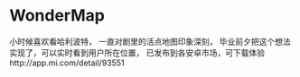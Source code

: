 # WonderMap
小时候喜欢看哈利波特，
一直对剧里的活点地图印象深刻，
毕业前夕把这个想法实现了，可以实时看到用户所在位置，
已发布到各安卓市场，可下载体验http://app.mi.com/detail/93551
